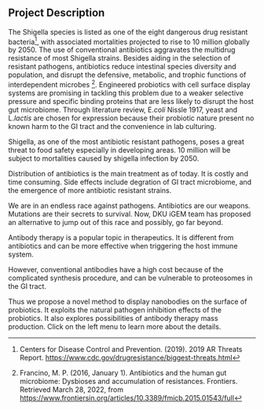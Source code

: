 ## Project Description
The Shigella species is listed as one of the eight dangerous drug resistant bacteria[^CDC,2019], with associated mortalities projected to rise to 10 million globally by 2050. The use of conventional antibiotics aggravates the multidrug resistance of most Shigella strains. Besides aiding in the selection of resistant pathogens, antibiotics reduce intestinal species diversity and population, and disrupt the defensive, metabolic, and trophic functions of interdependent microbes [^Francino,2016]. Engineered probiotics with cell surface display systems are promising in tackling this problem due to a weaker selective pressure and specific binding proteins that are less likely to disrupt the host gut microbiome. Through literature review, E.*coli* Nissle 1917, yeast and L.*lactis* are chosen for expression because their probiotic nature present no known harm to the GI tract and the convenience in lab culturing.

Shigella, as one of the most antibiotic resistant pathogens, poses a great threat to food safety especially in developing areas.
10 million will be subject to mortalities caused by shigella infection by 2050.

Distribution of antibiotics is the main treatment as of today. It is costly and time consuming. Side effects include degration of GI tract microbiome, and the emergence of more antibiotic resistant strains.

We are in an endless race against pathogens. 
Antibiotics are our weapons. Mutations are their secrets to survival. 
Now, DKU iGEM team has proposed an alternative to jump out of this race and possibly, go far beyond.

Antibody therapy is a popular topic in therapeutics. 
It is different from antibiotics and can be more effective when triggering the host immune system.

However, conventional antibodies have a high cost because of the complicated synthesis procedure, and can be vulnerable to proteosomes in the GI tract. 

Thus we propose a novel method to display nanobodies on the surface of probiotics. It exploits the natural pathogen inhibition effects of the probiotics. It also explores possibilities of antibody therapy mass production. Click on the left menu to learn more about the details.

[^CDC,2019]: Centers for Disease Control and Prevention. (2019). 2019 AR
Threats Report. <https://www.cdc.gov/drugresistance/biggest-threats.html>

[^Francino,2016]: Francino, M. P. (2016, January 1). Antibiotics and the human
gut microbiome: Dysbioses and accumulation of resistances. Frontiers. Retrieved
March 28, 2022, from
<https://www.frontiersin.org/articles/10.3389/fmicb.2015.01543/full>

